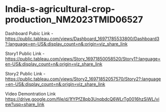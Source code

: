 # India-s-agricultural-crop-production_NM2023TMID06527


Dashboard Pubic Link -https://public.tableau.com/views/Dashboard_16971785533800/Dashboard3?:language=en-US&:display_count=n&:origin=viz_share_link

Story1 Public Link - https://public.tableau.com/views/Story_16971850058520/Story1?:language=en-US&:display_count=n&:origin=viz_share_link

Story2 Public Link -https://public.tableau.com/views/Story2_16971852057570/Story2?:language=en-US&:display_count=n&:origin=viz_share_link

Video Demontration Link https://drive.google.com/file/d/1fYPfZ8pb3UnqbdcQ6WLrTg0016hzSiWL/view?usp=share_link
